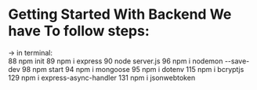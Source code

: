 # Getting Started With Backend We have To follow steps:

-> in terminal:
<br/>
88 npm init
89 npm i express
90 node server.js
96 npm i nodemon --save-dev
98 npm start
94 npm i mongoose
95 npm i dotenv
115 npm i bcryptjs
129 npm i express-async-handler
131  npm i jsonwebtoken